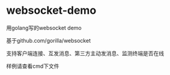 # websocket-demo
  用golang写的websocket demo
  
  基于github.com/gorilla/websocket
  
  支持客户端连接、互发消息、第三方主动发消息、监测终端是否在线
  
  样例请查看cmd下文件
